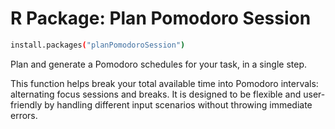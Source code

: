 # R Package: Plan Pomodoro Session
```bash
install.packages("planPomodoroSession")
```
Plan and generate a Pomodoro schedules for your task, in a single step.

This function helps break your total available time into Pomodoro intervals: alternating focus sessions and breaks.
It is designed to be flexible and user-friendly by handling different input scenarios without throwing immediate errors.

